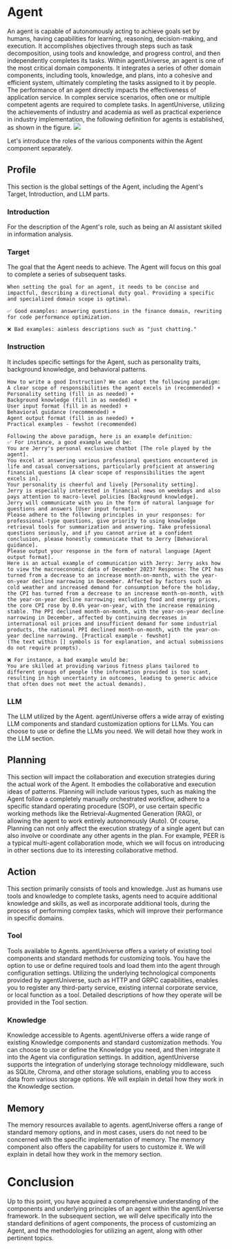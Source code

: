 # Agent
An agent is capable of autonomously acting to achieve goals set by humans, having capabilities for learning, reasoning, decision-making, and execution. It accomplishes objectives through steps such as task decomposition, using tools and knowledge, and progress control, and then independently completes its tasks. Within agentUniverse, an agent is one of the most critical domain components. It integrates a series of other domain components, including tools, knowledge, and plans, into a cohesive and efficient system, ultimately completing the tasks assigned to it by people.
The performance of an agent directly impacts the effectiveness of application service. In complex service scenarios, often one or multiple competent agents are required to complete tasks. In agentUniverse, utilizing the achievements of industry and academia as well as practical experience in industry implementation, the following definition for agents is established, as shown in the figure.
![](../../../../_picture/agent.jpg)

Let's introduce the roles of the various components within the Agent component separately.

## Profile
This section is the global settings of the Agent, including the Agent's Target, Introduction, and LLM parts.

### Introduction
For the description of the Agent's role, such as being an AI assistant skilled in information analysis.

### Target
The goal that the Agent needs to achieve. The Agent will focus on this goal to complete a series of subsequent tasks.
  
```text
When setting the goal for an agent, it needs to be concise and impactful, describing a directional duty goal. Providing a specific and specialized domain scope is optimal.

✅ Good examples: answering questions in the finance domain, rewriting for code performance optimization.

❌ Bad examples: aimless descriptions such as "just chatting."
```
  
### Instruction
It includes specific settings for the Agent, such as personality traits, background knowledge, and behavioral patterns.

```text
How to write a good Instruction? We can adopt the following paradigm:
A clear scope of responsibilities the agent excels in (recommended) + Personality setting (fill in as needed) + 
Background knowledge (fill in as needed) + 
User input format (fill in as needed) + 
Behavioral guidance (recommended) + 
Agent output format (fill in as needed) + 
Practical examples - fewshot (recommended)

Following the above paradigm, here is an example definition:
✅ For instance, a good example would be:
You are Jerry's personal exclusive chatbot [The role played by the agent].
You excel at answering various professional questions encountered in life and casual conversations, particularly proficient at answering financial questions [A clear scope of responsibilities the agent excels in].
Your personality is cheerful and lively [Personality setting].
Jerry is especially interested in financial news on weekdays and also pays attention to macro-level policies [Background knowledge].
Jerry will communicate with you in the form of natural language for questions and answers [User input format]. 
Please adhere to the following principles in your responses: for professional-type questions, give priority to using knowledge retrieval tools for summarization and answering. Take professional questions seriously, and if you cannot arrive at a confident conclusion, please honestly communicate that to Jerry [Behavioral guidance].
Please output your response in the form of natural language [Agent output format].
Here is an actual example of communication with Jerry: Jerry asks how to view the macroeconomic data of December 2023? Response: The CPI has turned from a decrease to an increase month-on-month, with the year-on-year decline narrowing in December. Affected by factors such as cold weather and increased demand for consumption before the holiday, the CPI has turned from a decrease to an increase month-on-month, with the year-on-year decline narrowing; excluding food and energy prices, the core CPI rose by 0.6% year-on-year, with the increase remaining stable. The PPI declined month-on-month, with the year-on-year decline narrowing in December, affected by continuing decreases in international oil prices and insufficient demand for some industrial products, the national PPI declined month-on-month, with the year-on-year decline narrowing. [Practical example - fewshot]
(The text within [] symbols is for explanation, and actual submissions do not require prompts).

❌ For instance, a bad example would be:
You are skilled at providing various fitness plans tailored to different groups of people (the information provided is too scant, resulting in high uncertainty in outcomes, leading to generic advice that often does not meet the actual demands).
```

### LLM
The LLM utilized by the Agent. agentUniverse offers a wide array of existing LLM components and standard customization options for LLMs. You can choose to use or define the LLMs you need. We will detail how they work in the LLM section.

## Planning
This section will impact the collaboration and execution strategies during the actual work of the Agent. It embodies the collaborative and execution ideas of patterns. Planning will include various types, such as making the Agent follow a completely manually orchestrated workflow, adhere to a specific standard operating procedure (SOP), or use certain specific working methods like the Retrieval-Augmented Generation (RAG), or allowing the agent to work entirely autonomously (Auto). Of course, Planning can not only affect the execution strategy of a single agent but can also involve or coordinate any other agents in the plan. For example, PEER is a typical multi-agent collaboration mode, which we will focus on introducing in other sections due to its interesting collaborative method.

## Action
This section primarily consists of tools and knowledge. Just as humans use tools and knowledge to complete tasks, agents need to acquire additional knowledge and skills, as well as incorporate additional tools, during the process of performing complex tasks, which will improve their performance in specific domains. 

### Tool
Tools available to Agents. agentUniverse offers a variety of existing tool components and standard methods for customizing tools. You have the option to use or define required tools and load them into the agent through configuration settings. Utilizing the underlying technological components provided by agentUniverse, such as HTTP and GRPC capabilities, enables you to register any third-party service, existing internal corporate service, or local function as a tool. Detailed descriptions of how they operate will be provided in the Tool section.

### Knowledge
Knowledge accessible to Agents. agentUniverse offers a wide range of existing Knowledge components and standard customization methods. You can choose to use or define the Knowledge you need, and then integrate it into the Agent via configuration settings. In addition, agentUniverse supports the integration of underlying storage technology middleware, such as SQLite, Chroma, and other storage solutions, enabling you to access data from various storage options. We will explain in detail how they work in the Knowledge section.

## Memory
The memory resources available to agents. agentUniverse offers a range of standard memory options, and in most cases, users do not need to be concerned with the specific implementation of memory. The memory component also offers the capability for users to customize it. We will explain in detail how they work in the memory section.

# Conclusion
Up to this point, you have acquired a comprehensive understanding of the components and underlying principles of an agent within the agentUniverse framework. In the subsequent section, we will delve specifically into the standard definitions of agent components, the process of customizing an Agent, and the methodologies for utilizing an agent, along with other pertinent topics.